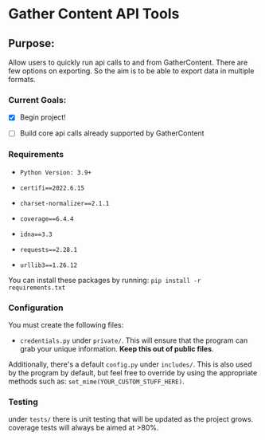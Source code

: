 # Gather Content API Tools

## Purpose:
Allow users to quickly run api calls to and from GatherContent. There are few options on exporting. So the aim is to be able to export data in multiple formats.

### Current Goals:
- [x] Begin project! 
- [ ] Build core api calls already supported by GatherContent



### Requirements
* `Python Version: 3.9+`

* `certifi==2022.6.15`

* `charset-normalizer==2.1.1`

* `coverage==6.4.4`

* `idna==3.3`

* `requests==2.28.1`

* `urllib3==1.26.12`

You can install these packages by running:
`pip install -r requirements.txt`

### Configuration
You must create the following files:
* `credentials.py` under `private/`. This will ensure that the program can grab your unique information. **Keep this out of public files**.

Additionally, there's a default `config.py` under `includes/`. This is also used by the program by default, but feel free to override by using the appropriate methods such as:
`set_mime(YOUR_CUSTOM_STUFF_HERE)`.


### Testing
under `tests/` there is unit testing that will be updated as the project grows.
coverage tests will always be aimed at >80%. 

